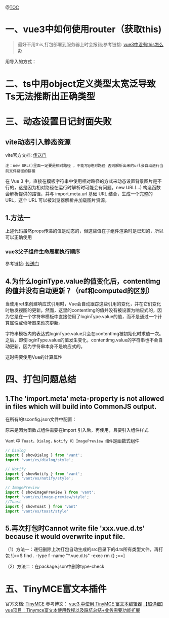 ﻿@[TOC](实习日记5)
# 一、vue3中如何使用router（获取this)
>最好不用this,打包部署到服务器上时会报错;参考链接: [vue3中没有this怎么办](http://t.csdnimg.cn/mLHhP)

用导入的方式：


# 二、ts中用object定义类型太宽泛导致Ts无法推断出正确类型


# 三、动态设置日记封面失败

## vite动态引入静态资源
vite官方文档: [传送门](https://cn.vitejs.dev/guide/assets#new-url-url-import-meta-url)

`注：new URL()里面一定要是相对路径 ，不能写@绝对路径 否则解析出来的url会自动进行当前文件路径的拼接`

在 Vue 3 中，直接在模板字符串中使用相对路径的方式来动态设置背景图片是不行的，这是因为相对路径在运行时解析时可能会有问题。new URL(...) 构造函数会解析提供的路径，并与 import.meta.url 基础 URL 结合，生成一个完整的 URL，这个 URL 可以被浏览器解析并加载图片资源。
## 1.方法一

上述代码虽然props传递的值是动态的，但这些值在子组件渲染时是已知的，所以可以正确使用
### vue3父子组件生命周期执行顺序
参考链接: [传送门](https://juejin.cn/post/7108206884867276831)



## 4.为什么loginType.value的值变化后，contentImg的值并没有自动更新？（ref和computed的区别）
当使用ref来创建响应式引用时，Vue会自动跟踪这些引用的变化，并在它们变化时触发视图的更新。然而，这里的contentImg的值并没有被设置为响应式的，因为它是在一个字符串模板中直接使用了loginType.value的值，而不是通过一个计算属性或侦听器来动态更新。


字符串模板内的表达式loginType.value只会在contentImg被初始化时求值一次。之后，即使loginType.value的值发生变化，contentImg.value的字符串也不会自动更新，因为字符串本身不是响应式的。



这时需要使用Vue的计算属性
# 四、打包问题总结
## 1.The 'import.meta' meta-property is not allowed in files which will build into CommonJS output.
在所有的tsconfig.json文件中配置：

原来是因为函数式组件需要在import 引入后，再使用，且要引入组件样式

Vant 中 `Toast，Dialog，Notify 和 ImagePreview 组件`是函数式组件

```js
// Dialog
import { showDialog } from 'vant';
import 'vant/es/dialog/style';

// Notify
import { showNotify } from 'vant';
import 'vant/es/notify/style';

// ImagePreview
import { showImagePreview } from 'vant';
import 'vant/es/image-preview/style';
//Toast
import { showToast } from 'vant'
import 'vant/es/toast/style'
```

## 5.再次打包时Cannot write file 'xxx.vue.d.ts' because it would overwrite input file.
（1）方法一：递归删除上次打包自动生成的src目录下的d.ts所有类型文件，再打包
![==$ find . -type f -name "*.vue.d.ts" -exec rm {} \;==]



（2）方法二：在package.json中删除type-check


# 五、TinyMCE富文本插件
官方文档: [TinyMCE](https://www.tiny.cloud/docs/tinymce/latest/vue-cloud/)
参考博文： [vue3 中使用 TinyMCE 富文本编辑器](https://blog.csdn.net/qq_40893035/article/details/136476652?fromshare=blogdetail&sharetype=blogdetail&sharerId=136476652&sharerefer=PC&sharesource=m0_75134766&sharefrom=from_link)
 [【超详细】vue项目：Tinymce富文本使用教程以及踩坑总结+业务需要功能扩展](https://juejin.cn/post/7377335032354947126)
